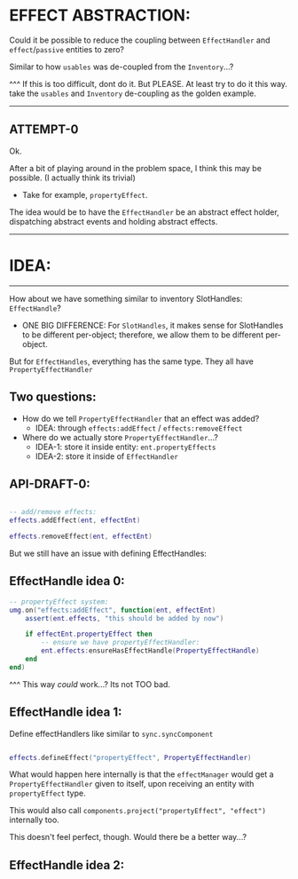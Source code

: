 

# EFFECT ABSTRACTION:

Could it be possible to reduce the coupling between `EffectHandler`
and `effect`/`passive` entities to zero?

Similar to how `usables` was de-coupled from the `Inventory`...?

^^^ If this is too difficult, dont do it.
But PLEASE. At least try to do it this way.
take the `usables` and `Inventory` de-coupling as the golden example.

-------------------

## ATTEMPT-0

Ok.

After a bit of playing around in the problem space,
I think this may be possible.
(I actually think its trivial)

- Take for example, `propertyEffect`.

The idea would be to have the `EffectHandler` be an abstract effect holder, dispatching abstract events and holding abstract effects.

-------------------

# IDEA:

-------------

How about we have something similar to inventory SlotHandles: `EffectHandle`?

- ONE BIG DIFFERENCE:
For `SlotHandles`, it makes sense for SlotHandles to be different per-object; therefore, we allow them to be different per-object.

But for `EffectHandles`, everything has the same type.
They all have `PropertyEffectHandler`


## Two questions:
- How do we tell `PropertyEffectHandler` that an effect was added?
    - IDEA: through `effects:addEffect` / `effects:removeEffect`
- Where do we actually store `PropertyEffectHandler`...?
    - IDEA-1: store it inside entity:  `ent.propertyEffects`
    - IDEA-2: store it inside of `EffectHandler`


## API-DRAFT-0:
```lua

-- add/remove effects:
effects.addEffect(ent, effectEnt)

effects.removeEffect(ent, effectEnt)

```


But we still have an issue with defining EffectHandles:
## EffectHandle idea 0:
```lua
-- propertyEffect system:
umg.on("effects:addEffect", function(ent, effectEnt)
    assert(ent.effects, "this should be added by now")

    if effectEnt.propertyEffect then
        -- ensure we have propertyEffectHandler:
        ent.effects:ensureHasEffectHandle(PropertyEffectHandle)
    end
end)
```
^^^ This way *could* work...? Its not TOO bad.

## EffectHandle idea 1:
Define effectHandlers like similar to `sync.syncComponent`
```lua

effects.defineEffect("propertyEffect", PropertyEffectHandler)

```
What would happen here internally is that the `effectManager`
would get a `PropertyEffectHandler` given to itself, upon receiving
an entity with `propertyEffect` type.

This would also call `components.project("propertyEffect", "effect")` internally too.

This doesn't feel perfect, though.
Would there be a better way...?

## EffectHandle idea 2:



